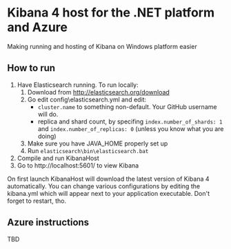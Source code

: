 Kibana 4 host for the .NET platform and Azure
===========================================

Making running and hosting of Kibana on Windows platform easier 

## How to run

1. Have Elasticsearch running. To run locally:
	1. Download from http://elasticsearch.org/download
	2. Go edit config\elasticsearch.yml and edit:
		* `cluster.name` to something non-default. Your GitHub username will do.
		* replica and shard count, by specifing `index.number_of_shards: 1` and `index.number_of_replicas: 0` (unless you know what you are doing)
	3. Make sure you have JAVA_HOME properly set up
	4. Run `elasticsearch\bin\elasticsearch.bat`
2. Compile and run KibanaHost
3. Go to http://localhost:5601/ to view Kibana

On first launch KibanaHost will download the latest version of Kibana 4 automatically. You can change various configurations by editing the kibana.yml which will appear next to your application executable. Don't forget to restart, tho.

## Azure instructions

TBD
